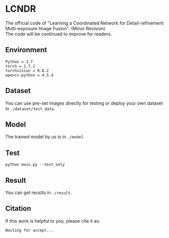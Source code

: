 # LCNDR

The official code of "Learning a Coordinated Network for
Detail-refinement Multi-exposure Image Fusion". (Minor Revision)  
The code will be continued to improve for readers.

## Environment

```
Python = 3.7  
torch = 1.7.1 
torchvision = 0.8.2
opencv-python = 4.5.4     
```

## Dataset

You can use pre-set images directly for testing or deploy your own dataset in `./dataset/test_data`.

## Model

The trained model by us is in `./model`.

## Test

```
python main.py --test_only
```

## Result

You can get reuslts in `./result`.

## Citation

If this work is helpful to you, please cite it as:
```
Waiting for accept...

```
